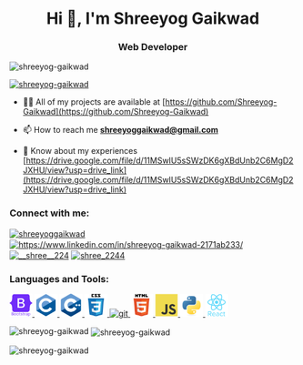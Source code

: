 <h1 align="center">Hi 👋, I'm Shreeyog Gaikwad</h1>
<h3 align="center">Web Developer</h3>

<p align="left"> <img src="https://komarev.com/ghpvc/?username=shreeyog-gaikwad&label=Profile%20views&color=0e75b6&style=flat" alt="shreeyog-gaikwad" /> </p>

<p align="left"> <a href="https://github.com/ryo-ma/github-profile-trophy"><img src="https://github-profile-trophy.vercel.app/?username=shreeyog-gaikwad" alt="shreeyog-gaikwad" /></a> </p>

- 👨‍💻 All of my projects are available at [https://github.com/Shreeyog-Gaikwad](https://github.com/Shreeyog-Gaikwad)

- 📫 How to reach me **shreeyoggaikwad@gmail.com**

- 📄 Know about my experiences [https://drive.google.com/file/d/11MSwIU5sSWzDK6gXBdUnb2C6MgD2JXHU/view?usp=drive_link](https://drive.google.com/file/d/11MSwIU5sSWzDK6gXBdUnb2C6MgD2JXHU/view?usp=drive_link)

<h3 align="left">Connect with me:</h3>
<p align="left">
<a href="https://twitter.com/shreeyoggaikwad" target="blank"><img align="center" src="https://raw.githubusercontent.com/rahuldkjain/github-profile-readme-generator/master/src/images/icons/Social/twitter.svg" alt="shreeyoggaikwad" height="30" width="40" /></a>
<a href="https://www.linkedin.com/in/shreeyog-gaikwad-2171ab233/" target="blank"><img align="center" src="https://raw.githubusercontent.com/rahuldkjain/github-profile-readme-generator/master/src/images/icons/Social/linked-in-alt.svg" alt="https://www.linkedin.com/in/shreeyog-gaikwad-2171ab233/" height="30" width="40" /></a>
<a href="https://instagram.com/__shree__224" target="blank"><img align="center" src="https://raw.githubusercontent.com/rahuldkjain/github-profile-readme-generator/master/src/images/icons/Social/instagram.svg" alt="__shree__224" height="30" width="40" /></a>
<a href="https://www.leetcode.com/shree_2244" target="blank"><img align="center" src="https://raw.githubusercontent.com/rahuldkjain/github-profile-readme-generator/master/src/images/icons/Social/leet-code.svg" alt="shree_2244" height="30" width="40" /></a>
</p>

<h3 align="left">Languages and Tools:</h3>
<p align="left"> <a href="https://getbootstrap.com" target="_blank" rel="noreferrer"> <img src="https://raw.githubusercontent.com/devicons/devicon/master/icons/bootstrap/bootstrap-plain-wordmark.svg" alt="bootstrap" width="40" height="40"/> </a> <a href="https://www.cprogramming.com/" target="_blank" rel="noreferrer"> <img src="https://raw.githubusercontent.com/devicons/devicon/master/icons/c/c-original.svg" alt="c" width="40" height="40"/> </a> <a href="https://www.w3schools.com/cpp/" target="_blank" rel="noreferrer"> <img src="https://raw.githubusercontent.com/devicons/devicon/master/icons/cplusplus/cplusplus-original.svg" alt="cplusplus" width="40" height="40"/> </a> <a href="https://www.w3schools.com/css/" target="_blank" rel="noreferrer"> <img src="https://raw.githubusercontent.com/devicons/devicon/master/icons/css3/css3-original-wordmark.svg" alt="css3" width="40" height="40"/> </a> <a href="https://git-scm.com/" target="_blank" rel="noreferrer"> <img src="https://www.vectorlogo.zone/logos/git-scm/git-scm-icon.svg" alt="git" width="40" height="40"/> </a> <a href="https://www.w3.org/html/" target="_blank" rel="noreferrer"> <img src="https://raw.githubusercontent.com/devicons/devicon/master/icons/html5/html5-original-wordmark.svg" alt="html5" width="40" height="40"/> </a> <a href="https://developer.mozilla.org/en-US/docs/Web/JavaScript" target="_blank" rel="noreferrer"> <img src="https://raw.githubusercontent.com/devicons/devicon/master/icons/javascript/javascript-original.svg" alt="javascript" width="40" height="40"/> </a> <a href="https://www.python.org" target="_blank" rel="noreferrer"> <img src="https://raw.githubusercontent.com/devicons/devicon/master/icons/python/python-original.svg" alt="python" width="40" height="40"/> </a> <a href="https://reactjs.org/" target="_blank" rel="noreferrer"> <img src="https://raw.githubusercontent.com/devicons/devicon/master/icons/react/react-original-wordmark.svg" alt="react" width="40" height="40"/> </a> </p>

<p><img align="left" src="https://github-readme-stats.vercel.app/api/top-langs?username=shreeyog-gaikwad&show_icons=true&locale=en&layout=compact" alt="shreeyog-gaikwad" /></p>

<p>&nbsp;<img align="center" src="https://github-readme-stats.vercel.app/api?username=shreeyog-gaikwad&show_icons=true&locale=en" alt="shreeyog-gaikwad" /></p>

<p><img align="center" src="https://github-readme-streak-stats.herokuapp.com/?user=shreeyog-gaikwad&" alt="shreeyog-gaikwad" /></p>
